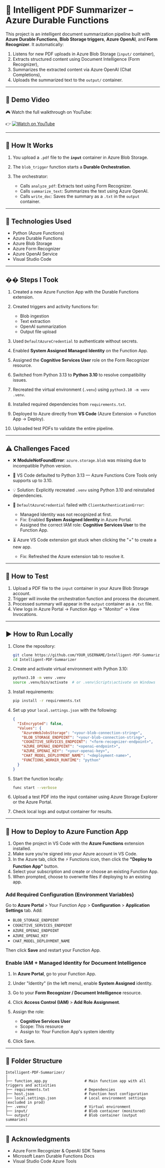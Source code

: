# 📄 Intelligent PDF Summarizer – Azure Durable Functions

This project is an intelligent document summarization pipeline built with **Azure Durable Functions**, **Blob Storage triggers**, **Azure OpenAI**, and **Form Recognizer**. It automatically:

1. Listens for new PDF uploads in Azure Blob Storage (`input/` container),
2. Extracts structured content using Document Intelligence (Form Recognizer),
3. Summarizes the extracted content via Azure OpenAI (Chat Completions),
4. Uploads the summarized text to the `output/` container.

---
## 📍 Demo Video

🎮 Watch the full walkthrough on YouTube:

👉 [![Watch on YouTube](https://img.shields.io/badge/Watch%20Demo-YouTube-red?style=for-the-badge\&logo=youtube)](https://youtu.be/FPLK_Bhr2-0)

---
## 🚀 How It Works

1. You upload a `.pdf` file to the **`input`** container in Azure Blob Storage.
2. The `blob_trigger` function starts a **Durable Orchestration**.
3. The orchestrator:

   * Calls `analyze_pdf`: Extracts text using Form Recognizer.
   * Calls `summarize_text`: Summarizes the text using Azure OpenAI.
   * Calls `write_doc`: Saves the summary as a `.txt` in the `output` container.

---

## 🔧 Technologies Used

* Python (Azure Functions)
* Azure Durable Functions
* Azure Blob Storage
* Azure Form Recognizer
* Azure OpenAI Service
* Visual Studio Code

---

## �� Steps I Took

1. Created a new Azure Function App with the Durable Functions extension.
2. Created triggers and activity functions for:

   * Blob ingestion
   * Text extraction
   * OpenAI summarization
   * Output file upload
3. Used `DefaultAzureCredential` to authenticate without secrets.
4. Enabled **System Assigned Managed Identity** on the Function App.
5. Assigned the **Cognitive Services User** role on the Form Recognizer resource.
6. Switched from Python 3.13 to **Python 3.10** to resolve compatibility issues.
7. Recreated the virtual environment (`.venv`) using `python3.10 -m venv .venv`.
8. Installed required dependencies from `requirements.txt`.
9. Deployed to Azure directly from **VS Code** (Azure Extension → Function App → Deploy).
10. Uploaded test PDFs to validate the entire pipeline.

---

## ⚠️ Challenges Faced

* ❌ **ModuleNotFoundError**: `azure.storage.blob` was missing due to incompatible Python version.
* 🔄 VS Code defaulted to Python 3.13 — Azure Functions Core Tools only supports up to 3.10.
* 💡 Solution: Explicitly recreated `.venv` using Python 3.10 and reinstalled dependencies.
* 🧪 `DefaultAzureCredential` failed with `ClientAuthenticationError`:

  * Managed Identity was not recognized at first.
  * Fix: Enabled **System Assigned Identity** in Azure Portal.
  * Assigned the correct IAM role: **Cognitive Services User** to the Function App.
* ⏳ Azure VS Code extension got stuck when clicking the "+" to create a new app.

  * Fix: Refreshed the Azure extension tab to resolve it.

---

## 🥺 How to Test

1. Upload a PDF file to the `input` container in your Azure Blob Storage account.
2. Trigger will invoke the orchestration function and process the document.
3. Processed summary will appear in the `output` container as a `.txt` file.
4. View logs in Azure Portal → Function App → "Monitor" → View Invocations.

---

## ▶️ How to Run Locally

1. Clone the repository:

   ```bash
   git clone https://github.com/YOUR_USERNAME/Intelligent-PDF-Summarizer.git
   cd Intelligent-PDF-Summarizer
   ```
2. Create and activate virtual environment with Python 3.10:

   ```bash
   python3.10 -m venv .venv
   source .venv/bin/activate  # or .venv\Scripts\activate on Windows
   ```
3. Install requirements:

   ```bash
   pip install -r requirements.txt
   ```
4. Set up your `local.settings.json` with the following:

   ```json
   {
     "IsEncrypted": false,
     "Values": {
       "AzureWebJobsStorage": "<your-blob-connection-string>",
       "BLOB_STORAGE_ENDPOINT": "<your-blob-connection-string>",
       "COGNITIVE_SERVICES_ENDPOINT": "<form-recognizer-endpoint>",
       "AZURE_OPENAI_ENDPOINT": "<openai-endpoint>",
       "AZURE_OPENAI_KEY": "<your-openai-key>",
       "CHAT_MODEL_DEPLOYMENT_NAME": "<deployment-name>",
       "FUNCTIONS_WORKER_RUNTIME": "python"
     }
   }
   ```
5. Start the function locally:

   ```bash
   func start --verbose
   ```
6. Upload a test PDF into the input container using Azure Storage Explorer or the Azure Portal.
7. Check local logs and output container for results.

---

## 🚀 How to Deploy to Azure Function App

1. Open the project in VS Code with the **Azure Functions** extension installed.
2. Make sure you're signed into your Azure account in VS Code.
3. In the Azure tab, click the ⚡ Functions icon, then click the **"Deploy to Function App"** button.
4. Select your subscription and create or choose an existing Function App.
5. When prompted, choose to overwrite files if deploying to an existing app.

### Add Required Configuration (Environment Variables)

Go to **Azure Portal** > Your Function App > **Configuration** > **Application Settings** tab. Add:

* `BLOB_STORAGE_ENDPOINT`
* `COGNITIVE_SERVICES_ENDPOINT`
* `AZURE_OPENAI_ENDPOINT`
* `AZURE_OPENAI_KEY`
* `CHAT_MODEL_DEPLOYMENT_NAME`

Then click **Save** and restart your Function App.

### Enable IAM + Managed Identity for Document Intelligence

1. In **Azure Portal**, go to your Function App.
2. Under "Identity" (in the left menu), enable **System Assigned** identity.
3. Go to your **Form Recognizer / Document Intelligence** resource.
4. Click **Access Control (IAM)** > **Add Role Assignment**.
5. Assign the role:

   * **Cognitive Services User**
   * Scope: This resource
   * Assign to: Your Function App's system identity
6. Click Save.

---


## 📁 Folder Structure

```
Intelligent-PDF-Summarizer/
│
├── function_app.py                 # Main function app with all triggers and activities
├── requirements.txt                # Dependencies
├── host.json                       # Function host configuration
├── local.settings.json             # Local environment settings (excluded in prod)
├── .venv/                          # Virtual environment
├── input/                          # Blob container (monitored)
└── output/                         # Blob container (output summaries)
```

---


## 🙌 Acknowledgments

- Azure Form Recognizer & OpenAI SDK Teams
- Microsoft Learn Durable Functions Docs
- Visual Studio Code Azure Tools
